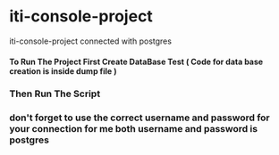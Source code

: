 # iti-console-project
iti-console-project connected with postgres

#### To Run The Project First Create DataBase Test ( Code for data base creation is inside dump file ) 
### Then Run The Script 
### don't forget to use the correct username and password for your connection for me both username and password is postgres

